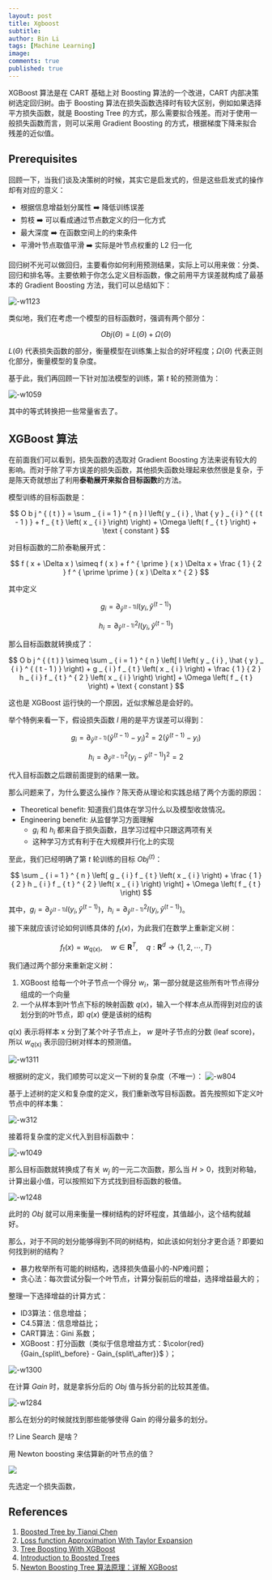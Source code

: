 ```yaml
---
layout: post
title: Xgboost
subtitle:
author: Bin Li
tags: [Machine Learning]
image: 
comments: true
published: true
---
```


XGBoost 算法是在 CART 基础上对 Boosting 算法的一个改进，CART 内部决策树选定回归树。由于 Boosting 算法在损失函数选择时有较大区别，例如如果选择平方损失函数，就是 Boosting Tree 的方式，那么需要拟合残差。而对于使用一般损失函数而言，则可以采用 Gradient Boosting 的方式，根据梯度下降来拟合残差的近似值。



## Prerequisites
回顾一下，当我们谈及决策树的时候，其实它是启发式的，但是这些启发式的操作却有对应的意义：
* 根据信息增益划分属性 ➡️ 降低训练误差
* 剪枝 ➡️ 可以看成通过节点数定义的归一化方式
* 最大深度 ➡️ 在函数空间上的约束条件
* 平滑叶节点取值平滑 ➡️ 实际是叶节点权重的 L2 归一化

回归树不光可以做回归，主要看你如何利用预测结果，实际上可以用来做：分类、回归和排名等。主要依赖于你怎么定义目标函数，像之前用平方误差就构成了最基本的 Gradient Boosting 方法，我们可以总结如下：

![-w1123](/img/media/15456354000624.jpg)

类似地，我们在考虑一个模型的目标函数时，强调有两个部分：

$$
{ Obj } ( \Theta ) = L ( \Theta ) + \Omega ( \Theta )
$$

$L ( \Theta )$ 代表损失函数的部分，衡量模型在训练集上拟合的好坏程度；$\Omega ( \Theta )$ 代表正则化部分，衡量模型的复杂度。

基于此，我们再回顾一下针对加法模型的训练，第 $t$ 轮的预测值为：



![-w1059](/img/media/15458114911214.jpg)

其中的等式转换把一些常量省去了。

## XGBoost 算法
在前面我们可以看到，损失函数的选取对 Gradient Boosting 方法来说有较大的影响。而对于除了平方误差的损失函数，其他损失函数处理起来依然很是复杂，于是陈天奇就想出了利用**泰勒展开来拟合目标函数**的方法。

模型训练的目标函数是：

$$
O b j ^ { ( t ) } = \sum _ { i = 1 } ^ { n } l \left( y _ { i } , \hat { y } _ { i } ^ { ( t - 1 ) } + f _ { t } \left( x _ { i } \right) \right) + \Omega \left( f _ { t } \right) + \text { constant }
$$

对目标函数的二阶泰勒展开式：

$$
f ( x + \Delta x ) \simeq f ( x ) + f ^ { \prime } ( x ) \Delta x + \frac { 1 } { 2 } f ^ { \prime \prime } ( x ) \Delta x ^ { 2 }
$$

其中定义

$$g _ { i } = \partial _ { \hat { y } ^ { ( t - 1 ) } } l \left( y _ { i } , \hat { y } ^ { ( t - 1 ) } \right)$$

$$h _ { i } = \partial _ { \hat { y } ^ { ( t - 1 ) } } ^ { 2 } l \left( y _ { i } , \hat { y } ^ { ( t - 1 ) } \right)$$

那么目标函数就转换成了：

$$
O b j ^ { ( t ) } \simeq \sum _ { i = 1 } ^ { n } \left[ l \left( y _ { i } , \hat { y } _ { i } ^ { ( t - 1 ) } \right) + g _ { i } f _ { t } \left( x _ { i } \right) + \frac { 1 } { 2 } h _ { i } f _ { t } ^ { 2 } \left( x _ { i } \right) \right] + \Omega \left( f _ { t } \right) + \text { constant }
$$

这也是 XGBoost 运行快的一个原因，近似求解总是会好的。

举个特例来看一下，假设损失函数 $l$ 用的是平方误差可以得到：

$$
g _ { i } = \partial _ { \hat { y } ^ { ( t - 1 ) } } \left( \hat { y } ^ { ( t - 1 ) } - y _ { i } \right) ^ { 2 } = 2 \left( \hat { y } ^ { ( t - 1 ) } - y _ { i } \right)
$$

$$
h _ { i } = \partial _ { \hat { y } ^ { ( t - 1 ) } } ^ { 2 } \left( y _ { i } - \hat { y } ^ { ( t - 1 ) } \right) ^ { 2 } = 2
$$

代入目标函数之后跟前面提到的结果一致。

那么问题来了，为什么要这么操作？陈天奇从理论和实践总结了两个方面的原因：
* Theoretical benefit: 知道我们具体在学习什么以及模型收敛情况。
* Engineering benefit: 从监督学习方面理解
    * $g _ { i }$ 和 $h _ { i }$ 都来自于损失函数，且学习过程中只跟这两项有关
    * 这种学习方式有利于在大规模并行化上的实现

至此，我们已经明确了第 $t$ 轮训练的目标 $Obj^{(t)}$：

$$
\sum _ { i = 1 } ^ { n } \left[ g _ { i } f _ { t } \left( x _ { i } \right) + \frac { 1 } { 2 } h _ { i } f _ { t } ^ { 2 } \left( x _ { i } \right) \right] + \Omega \left( f _ { t } \right)
$$

其中，$g _ { i } = \partial _ { \hat { y } ^ { ( t - 1 ) } } l \left( y _ { i } , \hat { y } ^ { ( t - 1 ) } \right)$，$h _ { i } = \partial _ { \hat { y } ^ { ( t - 1 ) } } ^ { 2 } l \left( y _ { i } , \hat { y } ^ { ( t - 1 ) } \right)$。

接下来就应该讨论如何训练具体的 $f_t(x)$，为此我们在数学上重新定义树：

$$
f _ { t } ( x ) = w _ { q ( x ) } , \quad w \in \mathbf { R } ^ { T } , \quad q : \mathbf { R } ^ { d } \rightarrow \{ 1,2 , \cdots , T \}
$$

我们通过两个部分来重新定义树：
1. XGBoost 给每一个叶子节点一个得分 $w_i$，第一部分就是这些所有叶节点得分组成的一个向量
2. 一个从样本到叶节点下标的映射函数 $q(x)$，输入一个样本点从而得到对应的该划分到的叶节点，即 $q(x)$ 便是该树的结构

$q(\mbox{x})$ 表示将样本 $\mbox{x}$ 分到了某个叶子节点上， $w$ 是叶子节点的分数 (leaf score)，所以 $w_{q(\mbox{x})}$ 表示回归树对样本的预测值。

![-w1311](/img/media/15458896195390.jpg)

根据树的定义，我们顺势可以定义一下树的复杂度（不唯一）：
![-w804](/img/media/15458916251117.jpg)

基于上述树的定义和复杂度的定义，我们重新改写目标函数。首先按照如下定义叶节点中的样本集：

![-w312](/img/media/15458920420813.jpg)

接着将复杂度的定义代入到目标函数中：

![-w1049](/img/media/15458919820966.jpg)

那么目标函数就转换成了有关 $w_j$ 的一元二次函数，那么当 $H>0$，找到对称轴，计算出最小值，可以按照如下方式找到目标函数的极值。

![-w1248](/img/media/15458925856802.jpg)

此时的 $Obj$ 就可以用来衡量一棵树结构的好坏程度，其值越小，这个结构就越好。

那么，对于不同的划分能够得到不同的树结构，如此该如何划分才更合适？即要如何找到树的结构？

* 暴力枚举所有可能的树结构，选择损失值最小的-NP难问题；
* 贪心法：每次尝试分裂一个叶节点，计算分裂前后的增益，选择增益最大的；

整理一下选择增益的计算方式：

* ID3算法：信息增益；
* C4.5算法：信息增益比；
* CART算法：Gini 系数；
* XGBoost：打分函数（类似于信息增益方式：$\color{red}{Gain_{split\_before} - Gain_{split\_after}}$ ）；


![-w1300](/img/media/15458962970070.jpg)

在计算 $Gain$ 时，就是拿拆分后的 $Obj$ 值与拆分前的比较其差值。

![-w1284](/img/media/15458963064823.jpg)

那么在划分的时候就找到那些能够使得 Gain 的得分最多的划分。

⁉️ Line Search 是啥？

用 Newton boosting 来估算新的叶节点的值？

![](/img/media/15459635552193.png)


先选定一个损失函数，

## References
1. [Boosted Tree by Tianqi Chen](https://homes.cs.washington.edu/~tqchen/pdf/BoostedTree.pdf)
2. [Loss function Approximation With Taylor Expansion](https://stats.stackexchange.com/questions/202858/loss-function-approximation-with-taylor-expansion)
3. [Tree Boosting With XGBoost](https://brage.bibsys.no/xmlui/bitstream/handle/11250/2433761/16128_FULLTEXT.pdf)
4. [Introduction to Boosted Trees](https://xgboost.readthedocs.io/en/latest/tutorials/model.html)
5. [Newton Boosting Tree 算法原理：详解 XGBoost](https://zhuanlan.zhihu.com/p/38297689)